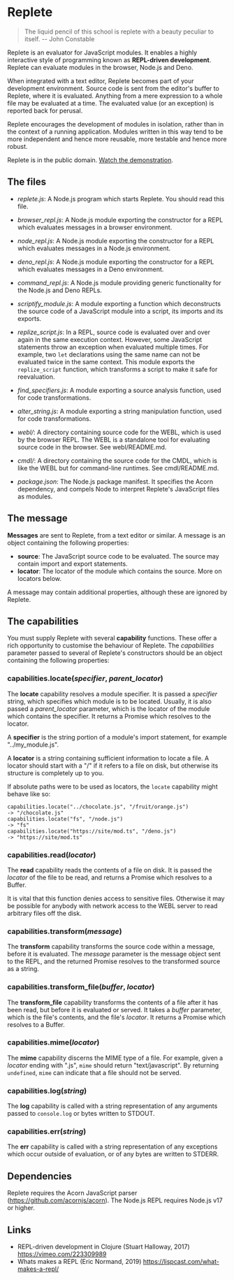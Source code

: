 # Replete

> The liquid pencil of this school is replete with a beauty peculiar to itself.
>   -- John Constable

Replete is an evaluator for JavaScript modules. It enables a highly interactive style of programming known as __REPL-driven development__. Replete can evaluate modules in the browser, Node.js and Deno.

When integrated with a text editor, Replete becomes part of your development environment. Source code is sent from the editor's buffer to Replete, where it is evaluated. Anything from a mere expression to a whole file may be evaluated at a time. The evaluated value (or an exception) is reported back for perusal.

Replete encourages the development of modules in isolation, rather than in the context of a running application. Modules written in this way tend to be more independent and hence more reusable, more testable and hence more robust.

Replete is in the public domain. [Watch the demonstration](https://youtu.be/ZXXcn7jLNdk?t=1389).

## The files
- _replete.js_: A Node.js program which starts Replete. You should read this file.

- _browser_repl.js_: A Node.js module exporting the constructor for a REPL which evaluates messages in a browser environment.

- _node_repl.js_: A Node.js module exporting the constructor for a REPL which evaluates messages in a Node.js environment.

- _deno_repl.js_: A Node.js module exporting the constructor for a REPL which evaluates messages in a Deno environment.

- _command_repl.js_: A Node.js module providing generic functionality for the Node.js and Deno REPLs.

- _scriptify_module.js_: A module exporting a function which deconstructs the source code of a JavaScript module into a script, its imports and its exports.

- _replize_script.js_: In a REPL, source code is evaluated over and over again in the same execution context. However, some JavaScript statements throw an exception when evaluated multiple times. For example, two `let` declarations using the same name can not be evaluated twice in the same context. This module exports the `replize_script` function, which transforms a script to make it safe for reevaluation.

- _find_specifiers.js_: A module exporting a source analysis function, used for code transformations.

- _alter_string.js_: A module exporting a string manipulation function, used for code transformations.

- _webl/_: A directory containing source code for the WEBL, which is used by the browser REPL. The WEBL is a standalone tool for evaluating source code in the browser. See webl/README.md.

- _cmdl/_: A directory containing the source code for the CMDL, which is like the WEBL but for command-line runtimes. See cmdl/README.md.

- _package.json_: The Node.js package manifest. It specifies the Acorn dependency, and compels Node to interpret Replete's JavaScript files as modules.

## The message
__Messages__ are sent to Replete, from a text editor or similar. A message is an object containing the following properties:

- __source__: The JavaScript source code to be evaluated. The source may contain import and export statements.
- __locator__: The locator of the module which contains the source. More on locators below.

A message may contain additional properties, although these are ignored by Replete.

## The capabilities
You must supply Replete with several __capability__ functions. These offer a rich opportunity to customise the behaviour of Replete. The _capabilities_ parameter passed to several of Replete's constructors should be an object containing the following properties:

### capabilities.locate(_specifier_, _parent_locator_)
The __locate__ capability resolves a module specifier. It is passed a _specifier_ string, which specifies which module is to be located. Usually, it is also passed a _parent_locator_ parameter, which is the locator of the module which contains the specifier. It returns a Promise which resolves to the locator.

A __specifier__ is the string portion of a module's import statement, for example "../my_module.js".

A __locator__ is a string containing sufficient information to locate a file. A locator should start with a "/" if it refers to a file on disk, but otherwise its structure is completely up to you.

If absolute paths were to be used as locators, the `locate` capability might behave like so:

    capabilities.locate("../chocolate.js", "/fruit/orange.js")
    -> "/chocolate.js"
    capabilities.locate("fs", "/node.js")
    -> "fs"
    capabilities.locate("https://site/mod.ts", "/deno.js")
    -> "https://site/mod.ts"

### capabilities.read(_locator_)
The __read__ capability reads the contents of a file on disk. It is passed the  _locator_ of the file to be read, and returns a Promise which resolves to a Buffer.

It is vital that this function denies access to sensitive files. Otherwise it may be possible for anybody with network access to the WEBL server to read arbitrary files off the disk.

### capabilities.transform(_message_)
The __transform__ capability transforms the source code within a message, before it is evaluated. The _message_ parameter is the message object sent to the REPL, and the returned Promise resolves to the transformed source as a string.

### capabilities.transform_file(_buffer_, _locator_)
The __transform_file__ capability transforms the contents of a file after it has been read, but before it is evaluated or served. It takes a _buffer_ parameter, which is the file's contents, and the file's _locator_. It returns a Promise which resolves to a Buffer.

### capabilities.mime(_locator_)
The __mime__ capability discerns the MIME type of a file. For example, given a _locator_ ending with ".js", `mime` should return "text/javascript". By returning `undefined`, `mime` can indicate that a file should not be served.

### capabilities.log(_string_)
The __log__ capability is called with a string representation of any arguments passed to `console.log` or bytes written to STDOUT.

### capabilities.err(_string_)
The __err__ capability is called with a string representation of any exceptions which occur outside of evaluation, or of any bytes are written to STDERR.

## Dependencies
Replete requires the Acorn JavaScript parser (https://github.com/acornjs/acorn). The Node.js REPL requires Node.js v17 or higher.

## Links
- REPL-driven development in Clojure (Stuart Halloway, 2017) https://vimeo.com/223309989
- Whats makes a REPL (Eric Normand, 2019) https://lispcast.com/what-makes-a-repl/
